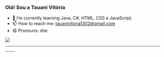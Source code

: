 ### Olá! Sou a Tauani Vitória 

- 🌱 I’m currently learning Java, C#, HTML, CSS e JavaScript. 
- 📫 How to reach me: tauanivitoria1302@gmail.com
- 😄 Pronouns: she
<div>
<img src="https://camo.githubusercontent.com/5fca3db52c463447c36cbf864b01eac247219e56ce24dc0169a66c62ae53a481/68747470733a2f2f6d656469612e67697068792e636f6d2f6d656469612f6475334a336358797a686a3735494f6776412f67697068792e676966"> <img>
<div>
-----------------------------------------------------------------------------------

